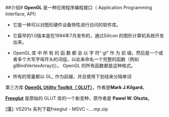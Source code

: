 ##介绍#
**OpenGL** 是一种应用程序编程接口（ Application Programming Interface, API）

- 它是一种可以对图形硬件设备特性进行访问的软件库。

- 它最早的1.0版本是在1994年7月发布的，通过Silicon 的图形计算机系统开发出来。

- OpenGL 库 中 所 有 的 函 数 都 会 以 字 符“ gl” 作 为 前
缀，然后是一个或者多个大写字母开头的词组，以此来命名一个完整的函数（例如
glBindVertexArray()）。 OpenGL 的所有函数都是这种格式。

- 所有的常量都以 GL_ 作为前缀，并且使用下划线来分隔单词


第三方库 **[OpenGL Utility Toolkit（ GLUT）](https://www.opengl.org/resources/libraries/glut/glutdlls37beta.zip)**，作者是**Mark J.Kilgard**。

**[Freeglut](https://www.transmissionzero.co.uk/files/software/development/GLUT/older)** 是原始的 GLUT 库的一个新变种，原作者是 **Pawel W. Olszta**。

[**注**]: VS201x 系列下载freeglut - MSVC -....mp.zip